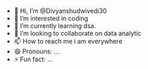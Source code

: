 - 👋 Hi, I’m @Divyanshudwivedi30
- 👀 I’m interested in coding
- 🌱 I’m currently learning dsa.
- 💞️ I’m looking to collaborate on data analytic
- 📫 How to reach me i am everywhere
- 😄 Pronouns: ...
- ⚡ Fun fact: ...

<!---
Divyanshudwivedi30/Divyanshudwivedi30 is a ✨ special ✨ repository because its `README.md` (this file) appears on your GitHub profile.
You can click the Preview link to take a look at your changes.
--->

